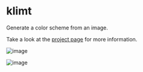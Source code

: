 klimt
=====

Generate a color scheme from an image.

Take a look at the [project page](http://jordan.matelsky.com/sketch/klimt/) for more information.

![image](https://cloud.githubusercontent.com/assets/693511/13205243/fb0ed96e-d8b1-11e5-8961-370fd7971873.png)

![image](https://cloud.githubusercontent.com/assets/693511/13205295/4aa0b2f8-d8b3-11e5-84dd-152d5e508078.png)
